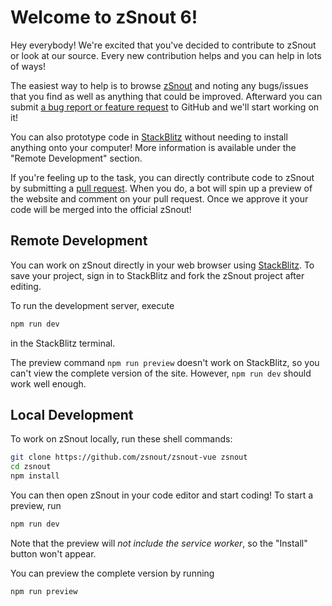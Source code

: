 # Welcome to zSnout 6!

Hey everybody! We're excited that you've decided to contribute to zSnout or look
at our source. Every new contribution helps and you can help in lots of ways!

The easiest way to help is to browse [zSnout](https://zsnout.web.app/) and
noting any bugs/issues that you find as well as anything that could be improved.
Afterward you can submit
[a bug report or feature request](https://github.com/zSnout/zsnout-vue/issues/new/choose)
to GitHub and we'll start working on it!

You can also prototype code in
[StackBlitz](https://stackblitz.com/github/zsnout/zsnout-vue)
without needing to install anything onto your computer! More information is available under the "Remote Development" section.

If you're feeling up to the task, you can directly contribute code to zSnout by
submitting a [pull request](https://github.com/zSnout/zsnout-vue/pulls). When
you do, a bot will spin up a preview of the website and comment on your pull
request. Once we approve it your code will be merged into the official zSnout!

## Remote Development

You can work on zSnout directly in your web browser using
[StackBlitz](https://stackblitz.com/github/zsnout/zsnout-vue). To save your
project, sign in to StackBlitz and fork the zSnout project after editing.

To run the development server, execute

```sh
npm run dev
```

in the StackBlitz terminal.

The preview command `npm run preview` doesn't work on StackBlitz, so you can't
view the complete version of the site. However, `npm run dev` should work well
enough.

## Local Development

To work on zSnout locally, run these shell commands:

```sh
git clone https://github.com/zsnout/zsnout-vue zsnout
cd zsnout
npm install
```

You can then open zSnout in your code editor and start coding! To start a
preview, run

```sh
npm run dev
```

Note that the preview will _not include the service worker_, so the "Install"
button won't appear.

You can preview the complete version by running

```sh
npm run preview
```
